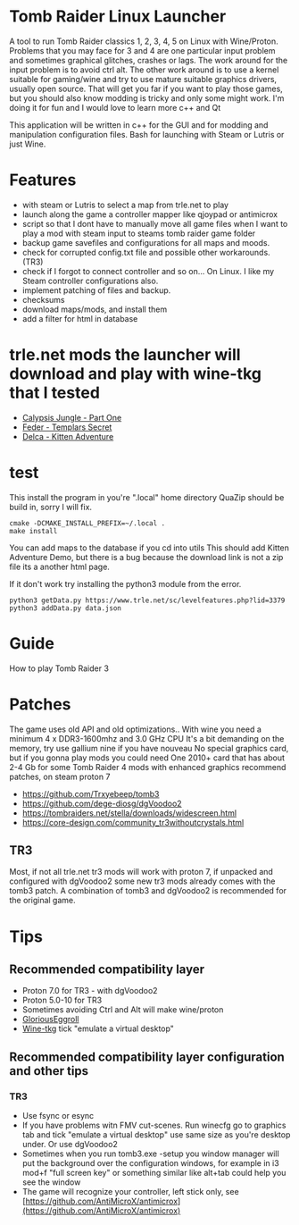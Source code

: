 # Tomb Raider Linux Launcher
A tool to run Tomb Raider classics 1, 2, 3, 4, 5 on Linux with Wine/Proton.
Problems that you may face for 3 and 4 are one particular input problem and
sometimes graphical glitches, crashes or lags. The work around for the input
problem is to avoid ctrl alt. The other work around is to use a kernel suitable
for gaming/wine and try to use mature suitable graphics drivers, usually open
source. That will get you far if you want to play those games, but you should
also know modding is tricky and only some might work. I'm doing it for fun
and I would love to learn more c++ and Qt

This application will be written in c++ for the GUI and for modding and
manipulation configuration files. Bash for launching with Steam or Lutris or just Wine.

# Features
* with steam or Lutris to select a map from trle.net to play
* launch along the game a controller mapper like qjoypad or antimicrox
* script so that I dont have to manually move all game files when I want to play a mod with steam input to steams tomb raider game folder
* backup game savefiles and configurations for all maps and moods.
* check for corrupted config.txt file and possible other workarounds. (TR3)
* check if I forgot to connect controller and so on... On Linux. I like my Steam controller configurations also.
* implement patching of files and backup.
* checksums
* download maps/mods, and install them
* add a filter for html in database

# trle.net mods the launcher will download and play with wine-tkg that I tested
* [Calypsis Jungle - Part One](https://www.trle.net/sc/levelfeatures.php?lid=3500)
* [Feder - Templars Secret](https://www.trle.net/sc/levelfeatures.php?lid=3082)
* [Delca - Kitten Adventure](https://www.trle.net/sc/levelfeatures.php?lid=3379)


# test
This install the program in you're ".local" home directory
QuaZip should be build in, sorry I will fix.

```shell
cmake -DCMAKE_INSTALL_PREFIX=~/.local .
make install
```

You can add maps to the database if you cd into utils
This should add Kitten Adventure Demo, but there is a bug
because the download link is not a zip file its a another html page. 

If it don't work try installing the
python3 module from the error.

```shell
python3 getData.py https://www.trle.net/sc/levelfeatures.php?lid=3379
python3 addData.py data.json

```

# Guide

How to play Tomb Raider 3

# Patches
The game uses old API and old optimizations..
With wine you need a minimum
4 x DDR3-1600mhz and 3.0 GHz CPU
It's a bit demanding on the memory, try use gallium nine if you have nouveau
No special graphics card, but if you gonna play mods you could need
One 2010+ card that has about 2-4 Gb for some Tomb Raider 4 mods with enhanced graphics
recommend patches, on steam proton 7
* https://github.com/Trxyebeep/tomb3
* https://github.com/dege-diosg/dgVoodoo2
* https://tombraiders.net/stella/downloads/widescreen.html
* https://core-design.com/community_tr3withoutcrystals.html

## TR3
Most, if not all trle.net tr3 mods will work with proton 7, if unpacked and configured with dgVoodoo2
some new tr3 mods already comes with the tomb3 patch. A combination of tomb3 and dgVoodoo2 is recommended for the original game.

# Tips
## Recommended compatibility layer
* Proton 7.0 for TR3 - with dgVoodoo2
* Proton 5.0-10 for TR3
* Sometimes avoiding Ctrl and Alt will make wine/proton
* [GloriousEggroll](https://github.com/GloriousEggroll/proton-ge-custom/releases/tag/6.21-GE-2)
* [Wine-tkg](https://github.com/Frogging-Family/wine-tkg-git/releases/tag/7.6.r12.g51472395) tick "emulate a virtual desktop"

## Recommended compatibility layer configuration and other tips
### TR3
* Use fsync or esync
* If you have problems witn FMV cut-scenes. Run winecfg go to graphics tab and tick "emulate a virtual desktop" use same size as you're desktop under. Or use dgVoodoo2
* Sometimes when you run tomb3.exe -setup you window manager will put the background over the configuration windows, for example in i3 mod+f "full screen key" or something similar like alt+tab could help you see the window
* The game will recognize your controller, left stick only, see [https://github.com/AntiMicroX/antimicrox](https://github.com/AntiMicroX/antimicrox)
